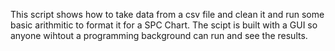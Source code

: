 This script shows how to take data from a csv file and clean it and run some basic arithmitic to format it for a SPC Chart. The scipt is built with a GUI so anyone wihtout a programming background can run and see the results. 
